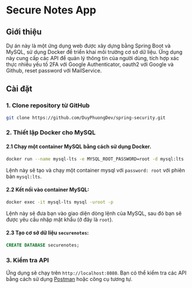 # Secure Notes App

## Giới thiệu

Dự án này là một ứng dụng web được xây dựng bằng Spring Boot và MySQL, sử dụng Docker để triển khai môi trường cơ sở dữ liệu. 
Ứng dụng này cung cấp các API để quản lý thông tin của người dùng, tích hợp xác thực nhiều yếu tố 2FA với Google Authenticator, oauth2 với Google và Github, reset password với MailService.

## Cài đặt

### 1. Clone repository từ GitHub

```bash
git clone https://github.com/DuyPhuongDev/spring-security.git
```

### 2. Thiết lập Docker cho MySQL

#### 2.1 Chạy một container MySQL bằng cách sử dụng Docker. 

```bash
docker run --name mysql-lts -e MYSQL_ROOT_PASSWORD=root -d mysql:lts
```
Lệnh này sẽ tạo và chạy một container mysql với `password: root` với phiên bản `mysql:lts`.

#### 2.2 Kết nối vào container MySQL:

```bash
docker exec -it mysql-lts mysql -uroot -p
```

Lệnh này sẽ đưa bạn vào giao diện dòng lệnh của MySQL, sau đó bạn sẽ được yêu cầu nhập mật khẩu (ở đây là `root`).

#### 2.3 Tạo cơ sở dữ liệu `securenotes`:

```sql
CREATE DATABASE securenotes;
```
### 3. Kiểm tra API
Ứng dụng sẽ chạy trên `http://localhost:8080`. Bạn có thể kiểm tra các API bằng cách sử dụng [Postman](https://www.postman.com/) hoặc công cụ tương tự.
